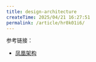 ```yaml
---
title: design-architecture
createTime: 2025/04/21 16:27:51
permalink: /article/hr0k01i6/
---
```



参考链接：
- [凤凰架构](https://icyfenix.cn)